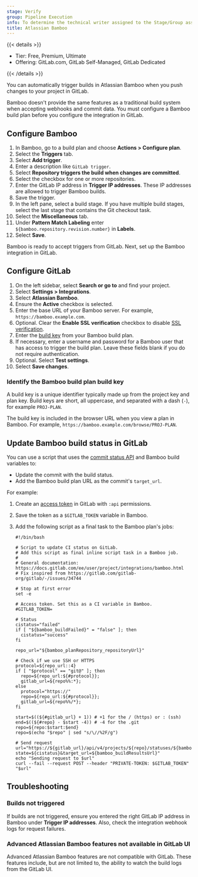 ```yaml
---
stage: Verify
group: Pipeline Execution
info: To determine the technical writer assigned to the Stage/Group associated with this page, see https://handbook.gitlab.com/handbook/product/ux/technical-writing/#assignments
title: Atlassian Bamboo
---
```


{{< details >}}

- Tier: Free, Premium, Ultimate
- Offering: GitLab.com, GitLab Self-Managed, GitLab Dedicated

{{< /details >}}

You can automatically trigger builds in Atlassian Bamboo when you push changes
to your project in GitLab.

Bamboo doesn't provide the same features as a traditional build system when
accepting webhooks and commit data. You must configure a Bamboo
build plan before you configure the integration in GitLab.

## Configure Bamboo

1. In Bamboo, go to a build plan and choose **Actions > Configure plan**.
1. Select the **Triggers** tab.
1. Select **Add trigger**.
1. Enter a description like `GitLab trigger`.
1. Select **Repository triggers the build when changes are committed**.
1. Select the checkbox for one or more repositories.
1. Enter the GitLab IP address in **Trigger IP addresses**. These IP addresses
   are allowed to trigger Bamboo builds.
1. Save the trigger.
1. In the left pane, select a build stage. If you have multiple build stages,
   select the last stage that contains the Git checkout task.
1. Select the **Miscellaneous** tab.
1. Under **Pattern Match Labeling** enter `${bamboo.repository.revision.number}`
   in **Labels**.
1. Select **Save**.

Bamboo is ready to accept triggers from GitLab. Next, set up the Bamboo
integration in GitLab.

## Configure GitLab

1. On the left sidebar, select **Search or go to** and find your project.
1. Select **Settings > Integrations**.
1. Select **Atlassian Bamboo**.
1. Ensure the **Active** checkbox is selected.
1. Enter the base URL of your Bamboo server. For example, `https://bamboo.example.com`.
1. Optional. Clear the **Enable SSL verification** checkbox to disable [SSL verification](_index.md#ssl-verification).
1. Enter the [build key](#identify-the-bamboo-build-plan-build-key) from your Bamboo
   build plan.
1. If necessary, enter a username and password for a Bamboo user that has
   access to trigger the build plan. Leave these fields blank if you do not require
   authentication.
1. Optional. Select **Test settings**.
1. Select **Save changes**.

### Identify the Bamboo build plan build key

A build key is a unique identifier typically made up from the project key and
plan key.
Build keys are short, all uppercase, and separated with a dash (`-`),
for example `PROJ-PLAN`.

The build key is included in the browser URL when you view a plan in
Bamboo. For example, `https://bamboo.example.com/browse/PROJ-PLAN`.

## Update Bamboo build status in GitLab

You can use a script that uses the [commit status API](../../../api/commits.md#set-commit-pipeline-status)
and Bamboo build variables to:

- Update the commit with the build status.
- Add the Bamboo build plan URL as the commit's `target_url`.

For example:

1. Create an [access token](../../../api/rest/authentication.md#personalprojectgroup-access-tokens) in GitLab with `:api` permissions.
1. Save the token as a `$GITLAB_TOKEN` variable in Bamboo.
1. Add the following script as a final task to the Bamboo plan's jobs:

   ```shell
   #!/bin/bash

   # Script to update CI status on GitLab.
   # Add this script as final inline script task in a Bamboo job.
   #
   # General documentation: https://docs.gitlab.com/ee/user/project/integrations/bamboo.html
   # Fix inspired from https://gitlab.com/gitlab-org/gitlab/-/issues/34744

   # Stop at first error
   set -e

   # Access token. Set this as a CI variable in Bamboo.
   #GITLAB_TOKEN=

   # Status
   cistatus="failed"
   if [ "${bamboo_buildFailed}" = "false" ]; then
     cistatus="success"
   fi

   repo_url="${bamboo_planRepository_repositoryUrl}"

   # Check if we use SSH or HTTPS
   protocol=${repo_url::4}
   if [ "$protocol" == "git@" ]; then
     repo=${repo_url:${#protocol}};
     gitlab_url=${repo%%:*};
   else
     protocol="https://"
     repo=${repo_url:${#protocol}};
     gitlab_url=${repo%%/*};
   fi

   start=$((${#gitlab_url} + 1)) # +1 for the / (https) or : (ssh)
   end=$((${#repo} - $start -4)) # -4 for the .git
   repo=${repo:$start:$end}
   repo=$(echo "$repo" | sed "s/\//%2F/g")

   # Send request
   url="https://${gitlab_url}/api/v4/projects/${repo}/statuses/${bamboo_planRepository_revision}?state=${cistatus}&target_url=${bamboo_buildResultsUrl}"
   echo "Sending request to $url"
   curl --fail --request POST --header "PRIVATE-TOKEN: $GITLAB_TOKEN" "$url"
   ```

## Troubleshooting

### Builds not triggered

If builds are not triggered, ensure you entered the right GitLab IP address in
Bamboo under **Trigger IP addresses**. Also, check the integration webhook logs for request failures.

### Advanced Atlassian Bamboo features not available in GitLab UI

Advanced Atlassian Bamboo features are not compatible with GitLab. These features
include, but are not limited to, the ability to watch the build logs from the GitLab UI.
